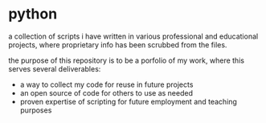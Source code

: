 # python
a collection of scripts i have written in various professional and educational projects, where proprietary info has been scrubbed from the files.

the purpose of this repository is to be a porfolio of my work, where this serves several deliverables:
  - a way to collect my code for reuse in future projects
  - an open source of code for others to use as needed
  - proven expertise of scripting for future employment and teaching purposes
